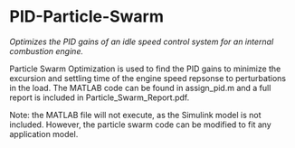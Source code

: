 # PID-Particle-Swarm
*Optimizes the PID gains of an idle speed control system for an internal combustion engine.*

Particle Swarm Optimization is used to find the PID gains to minimize the excursion and settling time of the engine speed repsonse to perturbations in the load. The MATLAB code can be found in assign_pid.m and a full report is included in Particle_Swarm_Report.pdf.

Note: the MATLAB file will not execute, as the Simulink model is not included. However, the particle swarm code can be modified to fit any application model.


